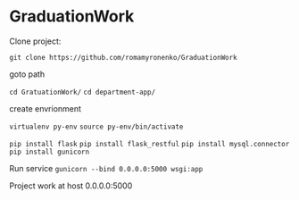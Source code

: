 # GraduationWork
Clone project:

` git clone https://github.com/romamyronenko/GraduationWork `

goto path

`cd GratuationWork/`
`cd department-app/`

create envrionment 

`virtualenv py-env`
`source py-env/bin/activate`

`pip install flask`
`pip install flask_restful`
`pip install mysql.connector`
`pip install gunicorn`

Run service
`gunicorn --bind 0.0.0.0:5000 wsgi:app`

Project work at host 0.0.0.0:5000